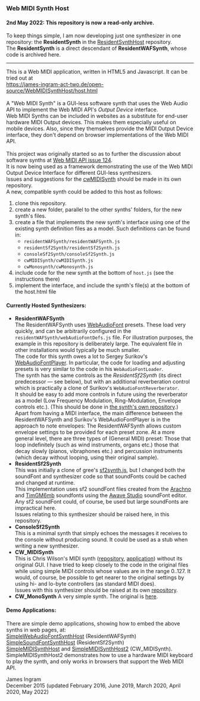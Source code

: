 ### Web MIDI Synth Host
#### 2nd May 2022: This repository is now a read-only archive.
To keep things simple, I am now developing just one synthesizer in one repository: the **ResidentSynth** in the [ResidentSynthHost](https://james-ingram-act-two.de/open-source/ResidentSynthHost/host.html) repository.<br />
The **ResidentSynth** is a direct descendant of **ResidentWAFSynth**, whose code is archived here.<br />

---

This is a Web MIDI application, written in HTML5 and Javascript. It can be tried out at <br />
https://james-ingram-act-two.de/open-source/WebMIDISynthHost/host.html <br />
<br />
A "Web MIDI Synth" is a GUI-less software synth that uses the Web Audio API to implement the Web MIDI API's _Output Device_ interface.<br />
Web MIDI Synths can be included in websites as a substitute for end-user hardware MIDI Output devices. This makes them especially useful on mobile devices. Also, since they themselves provide the MIDI Output Device interface, they don't depend on browser implementations of the Web MIDI API.<br />
<br />
This project was originally started so as to further the discussion about software synths at [Web MIDI API issue 124](https://github.com/WebAudio/web-midi-api/issues/124).<br />
It is now being used as a framework demonstrating the use of the Web MIDI Output Device Interface for different GUI-less synthesizers.<br />
Issues and suggestions for the [cwMIDISynth](https://github.com/cwilso/midi-synth) should be made in its own repository.<br />
A new, compatible synth could be added to this host as follows:
1. clone this repository.
2. create a new folder, parallel to the other synths' folders, for the new synth's files.
3. create a file that implements the new synth's interface using one of the existing synth definition files as a model. Such definitions can be found in:
   - `residentWAFSynth/residentWAFSynth.js`
   - `residentSf2Synth/residentSf2Synth.js`
   - `consoleSf2Synth/consoleSf2Synth.js`
   - `cwMIDISynth/cwMIDISynth.js`
   - `cwMonosynth/cwMonosynth.js`
4. include code for the new synth at the bottom of `host.js` (see the instructions there)
5. implement the interface, and include the synth's file(s) at the bottom of the host.html file

#### Currently Hosted Synthesizers:
* **ResidentWAFSynth**<br />
The ResidentWAFSynth uses [WebAudioFont](https://github.com/surikov/webaudiofont) presets. These load very quickly, and can be arbitrarily configured in the `residentWAFSynth/webAudioFontDefs.js` file. For illustration purposes, the example in this repository is deliberately large. The equivalent file in other installations would typically be much smaller.<br />
The code for this synth owes a lot to Sergey Surikov's [WebAudioFontPlayer](https://surikov.github.io/webaudiofont/npm/dist/WebAudioFontPlayer.js). In particular, the code for loading and adjusting presets is very similar to the code in his `WebAudioFontLoader`.<br />
The synth has the same controls as the _ResidentSf2Synth_ (its direct predecessor &mdash; see below), but with an additional reverberation control which is practically a clone of Surikov's `WebAudioFontReverberator`.<br />
It should be easy to add more controls in future using the reverberator as a model (Low Frequency Modulation, Ring-Modulation, Envelope controls etc.). (This should be done in [the synth's own repository](https://github.com/notator/ResidentWAFSynthHost).)<br />
Apart from having a MIDI interface, the main difference between the ResidentWAFSynth and Surikov's WebAudioFontPlayer is in the approach to note envelopes: The ResidentWAFSynth allows custom envelope settings to be provided for each preset zone. At a more general level, there are three types of (General MIDI) preset: Those that loop indefinitely (such as wind instruments, organs etc.) those that decay slowly (pianos, vibraphones etc.) and percussion instruments (which decay without looping, using their original sample). <br />
* **ResidentSf2Synth**<br />
This was initially a clone of gree's [sf2synth.js](https://github.com/gree/sf2synth.js), but I changed both the soundFont and synthesizer code so that soundFonts could be cached and changed at runtime.<br />
This implementation uses sf2 soundFont files created from the [Arachno](http://www.arachnosoft.com/main/soundfont.php) and [TimGM6mb](https://packages.debian.org/sid/sound/timgm6mb-soundfont) soundfonts using the [Awave Studio](https://www.fmjsoft.com/) soundFont editor. Any sf2 soundFont could, of course, be used but large soundFonts are impractical here.<br />
Issues relating to this synthesizer should be raised here, in this repository.<br />
* **ConsoleSf2Synth**<br />
This is a minimal synth that simply echoes the messages it receives to the console without producing sound.
It could be used as a stub when writing a new synthesizer.
* **CW_MIDISynth**<br />
This is Chris Wilson's MIDI synth ([repository](https://github.com/cwilso/midi-synth), [application](https://webaudiodemos.appspot.com/midi-synth/index.html)) without its original GUI. I have tried to keep closely to the code in the original files while using simple MIDI controls whose values are in the range 0..127. It would, of course, be possible to get nearer to the original settings by using hi- and lo-byte controllers (as standard MIDI does).<br />
Issues with this synthesizer should be raised at its own [repository](https://github.com/cwilso/midi-synth).
* **CW_MonoSynth** A very simple synth. The original is [here](https://github.com/cwilso/monosynth).<br />

#### Demo Applications:
There are simple demo applications, showing how to embed the above synths in web pages, at:<br />
[SimpleWebAudioFontSynthHost](https://james-ingram-act-two.de/open-source/SimpleWebAudioFontSynthHost/host.html) (ResidentWAFSynth)<br />
[SimpleSoundFontSynthHost](https://james-ingram-act-two.de/open-source/SimpleSoundFontSynthHost/host.html) (ResidentSf2Synth)<br />
[SimpleMIDISynthHost](https://james-ingram-act-two.de/open-source/SimpleMIDISynthHost/host.html) and [SimpleMIDISynthHost2](https://james-ingram-act-two.de/open-source/SimpleMIDISynthHost2/host.html) (CW_MIDISynth).<br />
SimpleMIDISynthHost2 demonstrates how to use a hardware MIDI keyboard to play the synth, and only works in browsers that support the Web MIDI API.<br />

James Ingram<br />
December 2015 (updated February 2016, June 2019, March 2020, April 2020, May 2022)<br />




